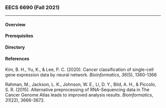 ### EECS 6690 (Fall 2021)

---

#### Overview

#### Prerequisites

#### Directory

#### References

Kim, B. H., Yu, K., & Lee, P. C. (2020). Cancer classification of single-cell gene expression data by neural network. *Bioinformatics*, *36*(5), 1360-1366

Rahman, M., Jackson, L. K., Johnson, W. E., Li, D. Y., Bild, A. H., & Piccolo, S. R. (2015). Alternative preprocessing of RNA-Sequencing data in The Cancer Genome Atlas leads to improved analysis results. *Bioinformatics*, *31*(22), 3666-3672.